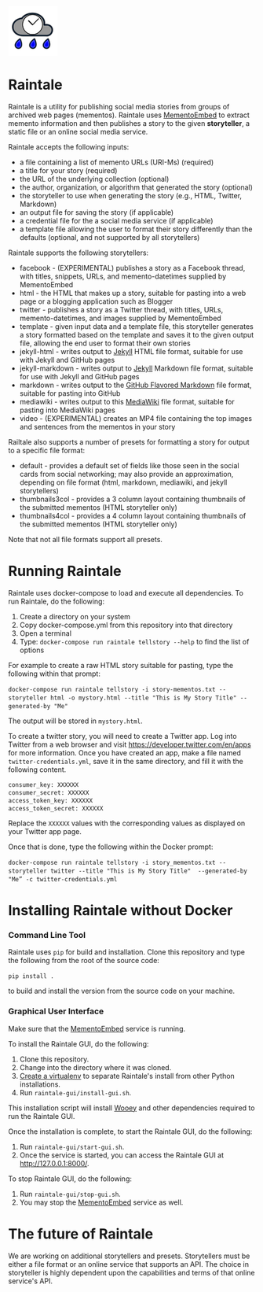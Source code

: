 
<img src="images/raintale-logo.png" width="100px">

# Raintale

Raintale is a utility for publishing social media stories from groups of archived web pages (mementos). Raintale uses [MementoEmbed](https://github.com/oduwsdl/MementoEmbed)
 to extract memento information and then publishes a story to the given **storyteller**, a static file or an online social media service.

Raintale accepts the following inputs:
* a file containing a list of memento URLs (URI-Ms) (required)
* a title for your story (required)
* the URL of the underlying collection (optional)
* the author, organization, or algorithm that generated the story (optional)
* the storyteller to use when generating the story (e.g., HTML, Twitter, Markdown)
* an output file for saving the story (if applicable)
* a credential file for the a social media service (if applicable)
* a template file allowing the user to format their story differently than the defaults (optional, and not supported by all storytellers)

Raintale supports the following storytellers:
* facebook - (EXPERIMENTAL) publishes a story as a Facebook thread, with titles, snippets, URLs, and memento-datetimes supplied by MementoEmbed
* html - the HTML that makes up a story, suitable for pasting into a web page or a blogging application such as Blogger
* twitter - publishes a story as a Twitter thread, with titles, URLs, memento-datetimes, and images supplied by MementoEmbed
* template - given input data and a template file, this storyteller generates a story formatted based on the template and saves it to the given output file, allowing the end user to format their own stories
* jekyll-html - writes output to [Jekyll](https://jekyllrb.com/) HTML file format, suitable for use with Jekyll and GitHub pages
* jekyll-markdown - writes output to [Jekyll](https://jekyllrb.com/) Markdown file format, suitable for use with Jekyll and GitHub pages
* markdown - writes output to the [GitHub Flavored Markdown](https://github.github.com/gfm/) file format, suitable for pasting into GitHub
* mediawiki - writes output to this [MediaWiki](https://www.mediawiki.org/wiki/Help:Formatting) file format, suitable for pasting into MediaWiki pages
* video - (EXPERIMENTAL) creates an MP4 file containing the top images and sentences from the mementos in your story

Railtale also supports a number of presets for formatting a story for output to a specific file format:
* default - provides a default set of fields like those seen in the social cards from social networking; may also provide an approximation, depending on file format (html, markdown, mediawiki, and jekyll storytellers)
* thumbnails3col - provides a 3 column layout containing thumbnails of the submitted mementos (HTML storyteller only)
* thumbnails4col - provides a 4 column layout containing thumbnails of the submitted mementos (HTML storyteller only)

Note that not all file formats support all presets.

# Running Raintale

Raintale uses docker-compose to load and execute all dependencies. To run Raintale, do the following:
1. Create a directory on your system
2. Copy docker-compose.yml from this repository into that directory
3. Open a terminal
4. Type: ```docker-compose run raintale tellstory --help``` to find the list of options

For example to create a raw HTML story suitable for pasting, type the following within that prompt:

``
docker-compose run raintale tellstory -i story-mementos.txt --storyteller html -o mystory.html --title "This is My Story Title"	--generated-by "Me"
``

The output will be stored in ``mystory.html``.

To create a twitter story, you will need to create a Twitter app. Log into Twitter from a web browser and visit https://developer.twitter.com/en/apps for more information. Once you have created an app, make a file named ``twitter-credentials.yml``, save it in the same directory, and fill it with the following content.

```
consumer_key: XXXXXX
consumer_secret: XXXXXX
access_token_key: XXXXXX
access_token_secret: XXXXXX
```

Replace the ``XXXXXX`` values with the corresponding values as displayed on your Twitter app page.

Once that is done, type the following within the Docker prompt:

``
docker-compose run raintale tellstory -i story_mementos.txt --storyteller twitter --title "This is My Story Title"	--generated-by "Me” -c twitter-credentials.yml
``
# Installing Raintale without Docker

### Command Line Tool

Raintale uses ```pip``` for build and installation. Clone this repository and type the following from the root of the source code:

```pip install .``` 

to build and install the version from the source code on your machine.

### Graphical User Interface

Make sure that the [MementoEmbed](https://github.com/oduwsdl/MementoEmbed) service is running.

To install the Raintale GUI, do the following:
1. Clone this repository.
2. Change into the directory where it was cloned.
3. [Create a virtualenv](https://packaging.python.org/guides/installing-using-pip-and-virtual-environments/) to separate Raintale's install from other Python installations.
4. Run `raintale-gui/install-gui.sh`.

This installation script will install [Wooey](https://github.com/wooey/Wooey) and other dependencies required to run the Raintale GUI.

Once the installation is complete, to start the Raintale GUI, do the following:
1. Run `raintale-gui/start-gui.sh`.
2. Once the service is started, you can access the Raintale GUI at http://127.0.0.1:8000/. 

To stop Raintale GUI, do the following:
1. Run `raintale-gui/stop-gui.sh`.
2. You may stop the [MementoEmbed](https://github.com/oduwsdl/MementoEmbed) service as well.

# The future of Raintale

We are working on additional storytellers and presets. Storytellers must be either a file format or an online service that supports an API. The choice in storyteller is highly dependent upon the capabilities and terms of that online service's API.
